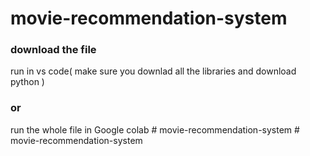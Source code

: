 # movie-recommendation-system

### download the file 
run in vs code( make sure you downlad all the libraries and download python ) 
### or 
run the whole file in Google colab 
#   m o v i e - r e c o m m e n d a t i o n - s y s t e m  
 #   m o v i e - r e c o m m e n d a t i o n - s y s t e m  
 